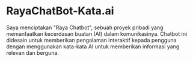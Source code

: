 # RayaChatBot-Kata.ai

Saya menciptakan "Raya Chatbot", sebuah proyek pribadi yang memanfaatkan kecerdasan buatan (AI) dalam komunikasinya. Chatbot ini didesain untuk memberikan pengalaman interaktif kepada pengguna dengan menggunakan kata-kata AI untuk memberikan informasi yang relevan dan berguna.

